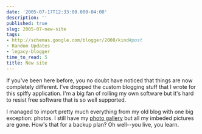 ```yaml
---
date: '2005-07-17T12:33:00.000-04:00'
description: ''
published: true
slug: 2005-07-new-site
tags:
- http://schemas.google.com/blogger/2008/kind#post
- Random Updates
- legacy-blogger
time_to_read: 5
title: New site
---
```


If you've been here before, you no doubt have noticed that things are now completely different. I've dropped the custom blogging stuff that I wrote for this spiffy application. I'm a big fan of rolling my own software but it's hard to resist free software that is so well supported.

I managed to import pretty much everything from my old blog with one big exception: photos. I still have my [photo gallery](gallery2/) but all my imbeded pictures are gone. How's that for a backup plan? Oh well--you live, you learn.
